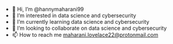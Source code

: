 - 👋 Hi, I’m @hannymaharani99
- 👀 I’m interested in data science and cybersecurity
- 🌱 I’m currently learning data science and cybersecurity
- 💞️ I’m looking to collaborate on data science and cybersecurity
- 📫 How to reach me maharani.lovelace22@protonmail.com
